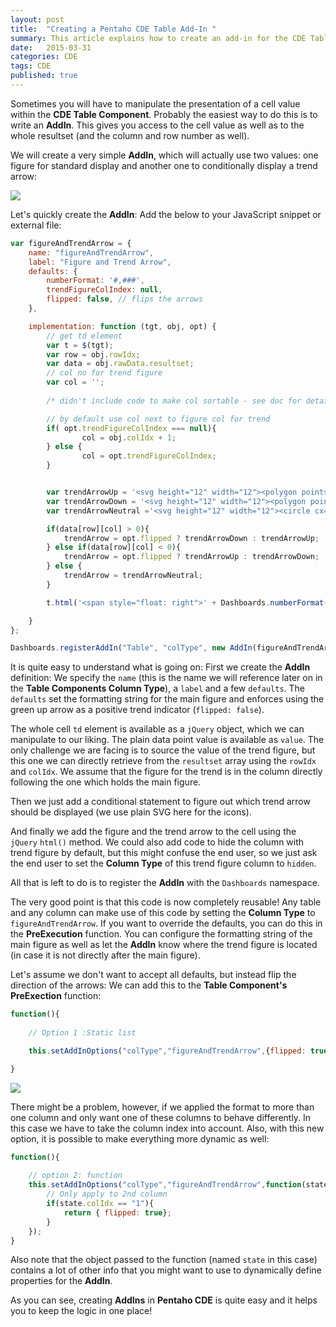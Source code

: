 ```yaml
---
layout: post
title:  "Creating a Pentaho CDE Table Add-In "
summary: This article explains how to create an add-in for the CDE Table Component to achieve a custom cell presentation behaviour
date:   2015-03-31
categories: CDE
tags: CDE
published: true
---
```



Sometimes you will have to manipulate the presentation of a cell value within the **CDE Table Component**. Probably the easiest way to do this is to write an **AddIn**. This gives you access to the cell value as well as to the whole resultset (and the column and row number as well).

We will create a very simple **AddIn**, which will actually use two values: one figure for standard display and another one to conditionally display a trend arrow:

![](/images/addin/addin1.png) 

Let's quickly create the **AddIn**: Add the below to your JavaScript snippet or external file:

```javascript
var figureAndTrendArrow = {
	name: "figureAndTrendArrow",
	label: "Figure and Trend Arrow",
	defaults: {
		numberFormat: '#,###',
		trendFigureColIndex: null,
		flipped: false, // flips the arrows 
	},

	implementation: function (tgt, obj, opt) {
		// get td element
		var t = $(tgt);
		var row = obj.rowIdx;
		var data = obj.rawData.resultset;
		// col no for trend figure
		var col = '';
		
		/* didn't include code to make col sortable - see doc for details */

		// by default use col next to figure col for trend
		if( opt.trendFigureColIndex === null){
				col = obj.colIdx + 1;
		} else {
				col = opt.trendFigureColIndex;
		}


		var trendArrowUp = '<svg height="12" width="12"><polygon points="0,12 6,0 12,12" style="fill:#2CA12D;stroke:#2CA12D;stroke-width:1" /></svg>';
		var trendArrowDown = '<svg height="12" width="12"><polygon points="0,0 6,12 12,0" style="fill:#AF432E;stroke:#AF432E;stroke-width:1" /></svg>';
		var trendArrowNeutral ='<svg height="12" width="12"><circle cx="6" cy="6" r="6" stroke="#F7E7A0" stroke-width="1" fill="#F7E7A0" /></svg>';

		if(data[row][col] > 0){
			trendArrow = opt.flipped ? trendArrowDown : trendArrowUp;	
		} else if(data[row][col] < 0){
			trendArrow = opt.flipped ? trendArrowUp : trendArrowDown;
		} else {
			trendArrow = trendArrowNeutral;
		}

		t.html('<span style="float: right">' + Dashboards.numberFormat(obj.value, opt.numberFormat) + ' ' + trendArrow + '</span>');

	}
};

Dashboards.registerAddIn("Table", "colType", new AddIn(figureAndTrendArrow));  
```

It is quite easy to understand what is going on: First we create the **AddIn** definition: We specify the `name` (this is the name we will reference later on in the **Table Components Column Type**), a `label` and a few `defaults`. The `defaults` set the formatting string for the main figure and enforces using the green up arrow as a positive trend indicator (`flipped: false`).

The whole cell `td` element is available as a `jQuery` object, which we can manipulate to our liking. The plain data point value is available as `value`. The only challenge we are facing is to source the value of the trend figure, but this one we can directly retrieve from the `resultset` array using the `rowIdx` and `colIdx`. We assume that the figure for the trend is in the column directly following the one which holds the main figure.

Then we just add a conditional statement to figure out which trend arrow should be displayed (we use plain SVG here for the icons).

And finally we add the figure and the trend arrow to the cell using the `jQuery` `html()` method. We could also add code to hide the column with trend figure by default, but this might confuse the end user, so we just ask the end user to set the **Column Type** of this trend figure column to `hidden`.

All that is left to do is to register the **AddIn** with the `Dashboards` namespace.

The very good point is that this code is now completely reusable! Any table and any column can make use of this code by setting the **Column Type** to `figureAndTrendArrow`. If you want to override the defaults, you can do this in the **PreExecution** function. You can configure the formatting string of the main figure as well as let the **AddIn** know where the trend figure is located (in case it is not directly after the main figure).

Let's assume we don't want to accept all defaults, but instead flip the direction of the arrows: We can add this to the **Table Component's PreExection** function:

```javascript
function(){
 
    // Option 1 :Static list

    this.setAddInOptions("colType","figureAndTrendArrow",{flipped: true});

}
```

![](/images/addin/addin2.png) 

There might be a problem, however, if we applied the format to more than one column and only want one of these columns to behave differently. In this case we have to take the column index into account. Also, with this new option, it is possible to make everything more dynamic as well:

```javascript
function(){
 
    // option 2: function
    this.setAddInOptions("colType","figureAndTrendArrow",function(state){
        // Only apply to 2nd column
        if(state.colIdx == "1"){
            return { flipped: true};
        }
    });
} 
```

Also note that the object passed to the function (named `state` in this case) contains a lot of other info that you might want to use to dynamically define properties for the **AddIn**.

As you can see, creating **AddIns** in **Pentaho CDE** is quite easy and it helps you to keep the logic in one place!